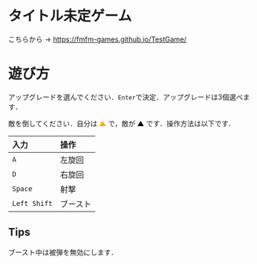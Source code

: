 # タイトル未定ゲーム

こちらから → https://fmfm-games.github.io/TestGame/

# 遊び方

アップグレードを選んでください．`Enter`で決定．アップグレードは3個選べます．

敵を倒してください．自分は <font color="orange">▲</font> で，敵が <font color="black">▲</font> です．操作方法は以下です．

|入力|操作|
|:--|:--|
|`A`|左旋回|
|`D`|右旋回|
|`Space`|射撃|
|`Left Shift`|ブースト|

## Tips

ブースト中は被弾を無効にします．


